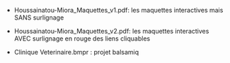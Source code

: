 ﻿- Houssainatou-Miora_Maquettes_v1.pdf: les maquettes interactives mais SANS surlignage

- Houssainatou-Miora_Maquettes_v2.pdf: les maquettes interactives AVEC surlignage en rouge des liens cliquables

- Clinique Veterinaire.bmpr : projet balsamiq